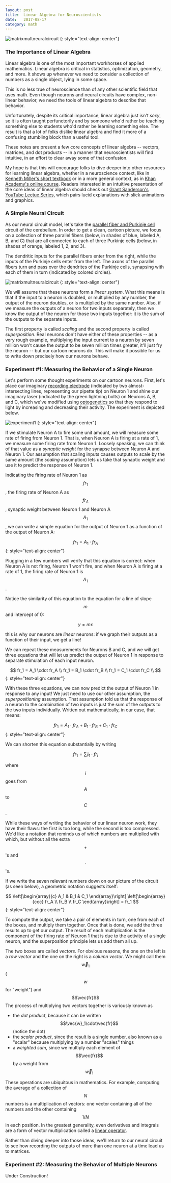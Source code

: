 ```yaml
---
layout: post
title:	Linear Algebra for Neuroscientists
date:	2017-08-17
category: math
---
```


![matrixmultneuralcircuit]
{: style="text-align: center"}

<!--exc-->
<script type="text/javascript" src="http://cdn.mathjax.org/mathjax/latest/MathJax.js?config=TeX-AMS-MML_HTMLorMML"></script>

### The Importance of Linear Algebra

Linear algebra
is one of the most important workhorses
of applied mathematics.
Linear algebra is critical in
statistics,
optimization,
geometry,
and more.
It shows up whenever
we need to consider a collection of numbers
as a single object, lying in some space.

This is no less true of neuroscience
than of any other scientific field that uses math.
Even though neurons and neural circuits
have complex, non-linear behavior,
we need the tools of linear algebra
to describe that behavior.

Unfortunately,
despite its critical importance,
linear algebra just isn't *sexy*,
so it is often taught perfunctorily and
by someone who'd rather be teaching something else
to students who'd rather be learning something else.
The result is that a lot of folks
dislike linear algebra
and find it more of a confusing stumbling block
than a useful tool.

These notes are present a few core concepts
of linear algebra
-- vectors,
matrices, and
dot products --
in a manner that neuroscientists will find intuitive,
in an effort to clear away some of that confusion.

My hope is that this will encourage
folks to dive deeper into other resources
for learning linear algebra,
whether in a neuroscience context, like in
[Kenneth Miller's short textbook](https://www.neurotheory.columbia.edu/Ken/math-notes/)
or in a more general context, as in
[Khan Academy's online course](https://www.khanacademy.org/math/linear-algebra).
Readers interested in an intuitive presentation of the core ideas of linear algebra
should check out
[Grant Sanderson's YouTube Lectue Series](https://www.youtube.com/playlist?list=PLZHQObOWTQDPD3MizzM2xVFitgF8hE_ab),
which pairs lucid explanations with slick animations and graphics.

### A Simple Neural Circuit

As our neural circuit model,
let's take the
[parallel fiber and Purkinje cell](http://charlesfrye.github.io/FoundationalNeuroscience/16/)
circuit of the cerebellum.
In order to get a clean, cartoon picture,
we focus on a collection of
three parallel fibers
(below, in shades of blue,
labeled A, B, and C)
that are all connected to each of
three Purkinje cells
(below, in shades of orange,
labeled 1, 2, and 3).

The dendritic inputs for the parallel fibers
enter from the right,
while the inputs of the Purkinje cells
enter from the left.
The axons of the parallel fibers turn
and pass over the dendrites of the Purkinje cells,
synapsing with each of them in turn
(indicated by colored circles).

![matrixmultneuralcircuit]
{: style="text-align: center"}

We will assume that these neurons form a
*linear system*.
What this means is that
if the input to a neuron is doubled,
or multiplied by any number,
the output of the neuron doubles,
or is multiplied by the same number.
Also,
if we measure the outputs of a neuron
for two inputs separately,
then we know the output of the neuron
for those two inputs together:
it is the sum of the outputs to the separate inputs.

The first property is called *scaling*
and the second property is called *superposition*.
Real neurons don't have either of these properties --
as a very rough example,
multiplying the input current to a neuron by seven million
won't cause the output to be seven million times greater,
it'll just fry the neuron --
but our cartoon neurons do.
This will make it possible for us to write down
precisely how our neurons behave.

### Experiment #1: Measuring the Behavior of a Single Neuron

Let's perform some thought experiments on our cartoon neurons.
First, let's place our imaginary
[recording electrode](http://charlesfrye.github.io/FoundationalNeuroscience/80/)
(indicated by two almost-intersecting lines, representing our pipette tip)
on Neuron 1 and shine our imaginary laser
(indicated by the green lightning bolts)
on Neurons A, B, and C,
which we've modified using
[optogenetics](https://en.wikipedia.org/wiki/Optogenetics)
so that they respond to light by increasing and decreasing their activity.
The experiment is depicted below.

![experiment1]
{: style="text-align: center"}

If we stimulate Neuron A to fire some unit amount,
we will measure some rate of firing from Neuron 1.
That is,
when Neuron A is firing at a rate of 1,
we measure some firing rate from Neuron 1.
Loosely speaking,
we can think of that value as a
*synaptic weight*
for the synapse between Neuron A and Neuron 1.
Our assumption that scaling inputs
causes outputs to scale by the same amount
(the *scaling* assumption)
lets us take that synaptic weight and use
it to predict the response of Neuron 1.

Indicating the firing rate of Neuron 1 as
$$fr_1$$, <!---_--->
the firing rate of Neuron A as
$$fr_A$$, <!---_--->
synaptic weight between
Neuron 1 and Neuron A
$$A_1$$, <!---_--->
we can write a simple equation
for the output of Neuron 1
as a function of the output of Neuron A:

$$
fr_1 = A_1 \cdot fr_A
$$ <!---_--->
{: style="text-align: center"}

Plugging in a few numbers will verify
that this equation is correct:
when Neuron A is not firing,
Neuron 1 won't fire,
and when Neuron A is firing at a rate of 1,
the firing rate of Neuron 1 is
$$A_1$$. <!---_--->

Notice the similarity of this equation
to the equation for a line of slope $$m$$
and intercept of 0:

$$
y = mx
$$

this is why our neurons are *linear* neurons:
if we graph their outputs as a function of their input,
we get a line!

We can repeat these measurements
for Neurons B and C,
and we will get three equations
that will let us predict
the output of Neuron 1
in response to separate
stimulation of each input neuron.

$$
fr_1 = A_1 \cdot fr_A \\
fr_1 = B_1 \cdot fr_B \\
fr_1 = C_1 \cdot fr_C \\
$$ <!---_--->
{: style="text-align: center"}

With these three equations,
we can now predict the output
of Neuron 1 in response to any input!
We just need to use our other assumption,
the *superpositioning* assumption.
That assumption told us
that the response of a neuron
to the combination of two inputs
is just the sum of the outputs
to the two inputs individually.
Written out mathematically,
in our case, that means:

$$
fr_1 = A_1 \cdot fr_A + B_1 \cdot fr_B + C_1 \cdot fr_C
$$ <!---_--->
{: style="text-align: center"}

We can shorten this equation substantially by writing

$$
fr_1 = \sum_i \text{i}_1 \cdot fr_i
$$

where $$i$$ goes from $$A$$ to $$C$$.

While these ways of writing
the behavior of our linear neuron work,
they have their flaws:
the first is too long,
while the second is too compressed.
We'd like a notation
that reminds us of which numbers are multiplied
with which,
but without all the extra $$+$$'s and $$\cdot$$'s.

If we write the seven relevant numbers
down on our picture of the circuit
(as seen below),
a geometric notation suggests itself:

$$
\left[\begin{array}{c}
A_1 & B_1 & C_1
\end{array}\right]
\left[\begin{array}{ccc}
fr_A \\ fr_B \\ fr_C
\end{array}\right] = fr_1
$$ <!---_--->
{: style="text-align: center"}

To compute the output,
we take a pair of elements in turn,
one from each of the boxes,
and multiply them together.
Once that is done,
we add the three results up
to get our output.
The result of each multiplication
is the component of the firing rate
of Neuron 1 that is due to the activity
of a single neuron,
and the superposition principle lets us add them all up.

The two boxes are called
*vectors*.
For obvious reasons,
the one on the left is a *row vector*
and the one on the right is a *column vector*.
We might call them
$$\vec{w}_1$$ ($$w$$ for "weight")
and $$\vec{fr}$$<!---_--->
The process of multiplying two vectors together
is variously known as

- the *dot product*, because it can be written
$$\vec{w}_1\cdot\vec{fr}$$<!---_--->
(notice the dot)
- the *scalar product*, since the result is a single number,
also known as a "scalar" because multiplying by a number "scales" things
- a *weighted sum*, since we multiply each element of $$\vec{fr}$$
by a weight from $$\vec{w}_1$$<!---_--->

These operations are ubiquitous in mathematics.
For example,
computing the average of a collection of $$N$$ numbers
is a multiplication of vectors:
one vector containing all of the numbers
and the other containing $$1/N$$ in each position.
In the greatest generality,
even derivatives and integrals are a form of
vector multiplication called a
[linear operator](https://www.encyclopediaofmath.org/index.php/Linear_operator).

Rather than diving deeper into those ideas,
we'll return to our neural circuit to see
how recording the outputs
of more than one neuron at a time
lead us to matrices.

### Experiment #2: Measuring the Behavior of Multiple Neurons

Under Construction!

[matrixmultneuralcircuit]: /../images/_img/matrixmultneuralcircuit.png
[experiment1]: _img/experiment1.png
[vectornotation]: _img/vectornotation.png
